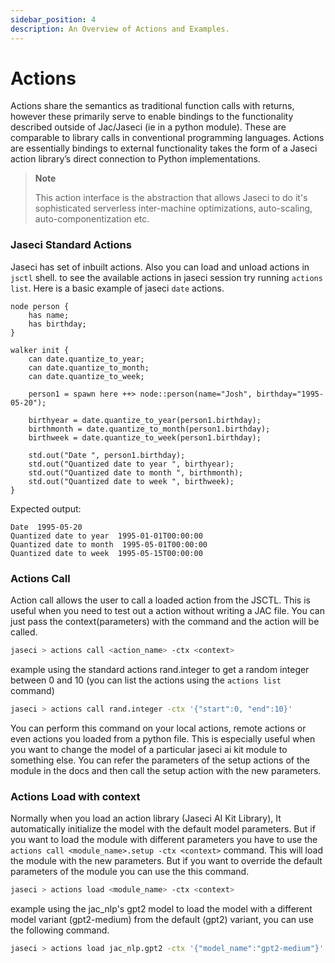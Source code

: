```yaml
---
sidebar_position: 4
description: An Overview of Actions and Examples.
---
```


# Actions

Actions share the semantics as traditional function calls with returns, however these primarily serve to enable bindings to the functionality described outside of Jac/Jaseci (ie in a python module). These are comparable to library calls in conventional programming languages. Actions are essentially bindings to external functionality takes the form of a Jaseci action library’s direct connection to Python implementations.

> **Note**
>
> This action interface is the abstraction that allows Jaseci to do it's sophisticated serverless inter-machine optimizations, auto-scaling, auto-componentization etc.
>

### Jaseci Standard Actions

Jaseci has set of inbuilt actions. Also you can load and unload actions in `jsctl` shell. to see the available actions in jaseci session try running `actions list`. Here is a basic example of jaseci `date` actions.


```jac
node person {
    has name;
    has birthday;
}

walker init {
    can date.quantize_to_year;
    can date.quantize_to_month;
    can date.quantize_to_week;

    person1 = spawn here ++> node::person(name="Josh", birthday="1995-05-20");

    birthyear = date.quantize_to_year(person1.birthday);
    birthmonth = date.quantize_to_month(person1.birthday);
    birthweek = date.quantize_to_week(person1.birthday);

    std.out("Date ", person1.birthday);
    std.out("Quantized date to year ", birthyear);
    std.out("Quantized date to month ", birthmonth);
    std.out("Quantized date to week ", birthweek);
}
```

Expected output:

```
Date  1995-05-20
Quantized date to year  1995-01-01T00:00:00
Quantized date to month  1995-05-01T00:00:00
Quantized date to week  1995-05-15T00:00:00
```

### Actions Call

Action call allows the user to call a loaded action from the JSCTL. This is useful when you need to test out a action without writing a JAC file. You can just pass the context(parameters) with the command and the action will be called.

```bash
jaseci > actions call <action_name> -ctx <context>
```

example using the standard actions rand.integer to get a random integer between 0 and 10 (you can list the actions using the `actions list` command)

```bash
jaseci > actions call rand.integer -ctx '{"start":0, "end":10}'
```

You can perform this command on your local actions, remote actions or even actions you loaded from a python file.
This is especially useful when you want to change the model of a particular jaseci ai kit module to something else. You can refer the parameters of the setup actions of the module in the docs and then call the setup action with the new parameters.

### Actions Load with context

Normally when you load an action library (Jaseci AI Kit Library), It automatically initialize the model with the default model parameters. But if you want to load the module with different parameters you have to use the `actions call <module_name>.setup -ctx <context>` command. This will load the module with the new parameters. But if you want to override the default parameters of the module you can use the this command.

```bash
jaseci > actions load <module_name> -ctx <context>
```

example using the jac_nlp's gpt2 model to load the model with a different model variant (gpt2-medium) from the default (gpt2) variant, you can use the following command.

```bash
jaseci > actions load jac_nlp.gpt2 -ctx '{"model_name":"gpt2-medium"}'
```